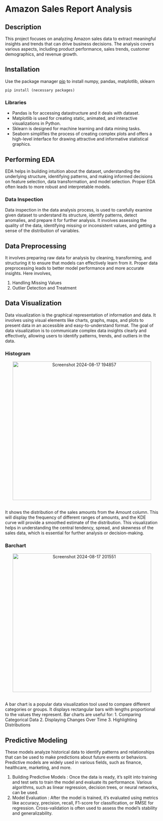 # Amazon Sales Report Analysis

## Description
This project focuses on analyzing Amazon sales data to extract meaningful insights and trends that can drive business decisions. The analysis covers various aspects, including product performance, sales trends, customer demographics, and revenue growth.
## Installation
Use the package manager [pip](https://pip.pypa.io/en/stable/) to install numpy, pandas, matplotlib, sklearn
```blash
pip install (necessary packages)
```
### Libraries
* Pandas is for accessing datastructure and it deals with dataset.
* Matplotlib is used for creating static, animated, and interactive visualizations in Python.
* Sklearn is designed for machine learning and data mining tasks.
* Seaborn simplifies the process of creating complex plots and offers a high-level interface for drawing attractive and informative statistical graphics.
## Performing EDA
EDA helps in building intuition about the dataset, understanding the underlying structure, identifying patterns, and making informed decisions on feature selection, data transformation, and model selection. Proper EDA often leads to more robust and interpretable models.
### Data Inspection
Data inspection in the data analysis process, is used to carefully examine given dataset to understand its structure, identify patterns, detect anomalies, and prepare it for further analysis. It involves assessing the quality of the data, identifying missing or inconsistent values, and getting a sense of the distribution of variables.
## Data Preprocessing
 It involves preparing raw data for analysis by cleaning, transforming, and structuring it to ensure that models can effectively learn from it. Proper data preprocessing leads to better model performance and more accurate insights.
 Here involves,
1. Handling Missing Values
2. Outlier Detection and Treatment
## Data Visualization
Data visualization is the graphical representation of information and data. It involves using visual elements like charts, graphs, maps, and plots to present data in an accessible and easy-to-understand format. The goal of data visualization is to communicate complex data insights clearly and effectively, allowing users to identify patterns, trends, and outliers in the data.
### Histogram
<p align="center">
 <img align = ”center” width="455" alt="Screenshot 2024-08-17 194857" src="https://github.com/user-attachments/assets/6b27719a-f037-4fee-a4ab-30bfaa13a932">
</p>
<br> It shows the distribution of the sales amounts from the Amount column. This will display the frequency of different ranges of amounts, and the KDE curve will provide a smoothed estimate of the distribution. This visualization helps in understanding the central tendency, spread, and skewness of the sales data, which is essential for further analysis or decision-making.

### Barchart

<p align="center">
 <img align = ”center” width="455" alt="Screenshot 2024-08-17 201551" src="https://github.com/user-attachments/assets/e4a8ef29-c69e-4031-959b-b35f69d9fdab">
</p>
<br> 
A bar chart is a popular data visualization tool used to compare different categories or groups. It displays rectangular bars with lengths proportional to the values they represent. Bar charts are useful for:
1. Comparing Categorical Data
2. Displaying Changes Over Time
3. Highlighting Distributions

## Predictive Modeling
These models analyze historical data to identify patterns and relationships that can be used to make predictions about future events or behaviors. Predictive models are widely used in various fields, such as finance, healthcare, marketing, and more.
1. Building Predictive Models :
    Once the data is ready, it’s split into training and test sets to train the model and evaluate its performance. Various algorithms, such as linear regression, decision trees, or neural networks, can be used.
2. Model Evaluation : 
   After the model is trained, it’s evaluated using metrics like accuracy, precision, recall, F1-score for classification, or RMSE for regression. Cross-validation is often used to assess the model’s stability and generalizability. 





